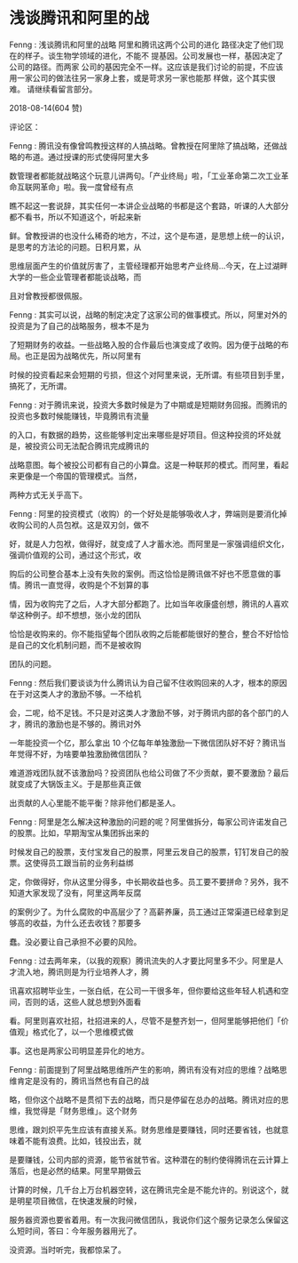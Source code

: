 # 浅谈腾讯和阿里的战

Fenng : 浅谈腾讯和阿里的战略 阿里和腾讯这两个公司的进化 路径决定了他们现在的样子。谈生物学领域的进化，不能不 提基因。公司发展也一样，基因决定了公司的路径。而两家 公司的基因完全不一样。这应该是我们讨论的前提，不应该 用一家公司的做法往另一家身上套，或是苛求另一家也能那 样做，这个其实很难。 请继续看留言部分。

2018-08-14(604 赞)

评论区：

Fenng : 腾讯没有像曾鸣教授这样的人搞战略。曾教授在阿里除了搞战略，还做战略的布道。通过授课的形式使得阿里大多

数管理者都能就战略这个玩意儿讲两句。「产业终局」啦，「工业革命第二次工业革命互联网革命」啦。我一度曾经有点

瞧不起这一套说辞，其实任何一本讲企业战略的书都是这个套路，听课的人大部分都不看书，所以不知道这个，听起来新

鲜。曾教授讲的也没什么稀奇的地方，不过，这个是布道，是思想上统一的认识，是思考的方法论的问题。日积月累，从

思维层面产生的价值就厉害了，主管经理都开始思考产业终局…今天，在上过湖畔大学的一些企业管理者都能谈战略，而

且对曾教授都很佩服。

Fenng : 其实可以说，战略的制定决定了这家公司的做事模式。所以，阿里对外的投资是为了自己的战略服务，根本不是为

了短期财务的收益。一些战略入股的合作最后也演变成了收购。因为便于战略的布局。也正是因为战略优先，所以阿里有

时候的投资看起来会短期的亏损，但这个对阿里来说，无所谓。有些项目到手里，搞死了，无所谓。

Fenng : 对于腾讯来说，投资大多数时候是为了中期或是短期财务回报。而腾讯的投资也多数时候能赚钱，毕竟腾讯有流量

的入口，有数据的趋势，这些能够判定出来哪些是好项目。但这种投资的坏处就是，被投资公司无法配合腾讯完成腾讯的

战略意图。每个被投公司都有自己的小算盘。这是一种联邦的模式。而阿里，看起来更像是一个帝国的管理模式。当然，

两种方式无关乎高下。

Fenng : 阿里的投资模式（收购）的一个好处是能够吸收人才，弊端则是要消化掉收购公司的人员包袱。这是双刃剑，做不

好，就是人力包袱，做得好，就变成了人才蓄水池。而阿里是一家强调组织文化，强调价值观的公司，通过这个形式，收

购后的公司整合基本上没有失败的案例。而这恰恰是腾讯做不好也不愿意做的事情。腾讯一直觉得，收购是个不划算的事

情，因为收购完了之后，人才大部分都跑了。比如当年收康盛创想，腾讯的人喜欢举这种例子。却不想想，张小龙的团队

恰恰是收购来的。你不能指望每个团队收购之后能都能很好的整合，整合不好恰恰是自己的文化机制问题，而不是被收购

团队的问题。

Fenng : 然后我们要谈谈为什么腾讯认为自己留不住收购回来的人才，根本的原因在于对这类人才的激励不够。一不给机

会，二呢，给不足钱。不只是对这类人才激励不够，对于腾讯内部的各个部门的人才，腾讯的激励也是不够的。腾讯对外

一年能投资一个亿，那么拿出 10 个亿每年单独激励一下微信团队好不好？腾讯当年觉得不好，为啥要单独激励微信团队？

难道游戏团队就不该激励吗？投资团队也给公司做了不少贡献，要不要激励？最后就变成了大锅饭主义。于是那些真正做

出贡献的人心里能不能平衡？除非他们都是圣人。

Fenng : 阿里是怎么解决这种激励的问题的呢？阿里做拆分，每家公司许诺发自己的股票。比如，早期淘宝从集团拆出来的

时候发自己的股票，支付宝发自己的股票，阿里云发自己的股票，钉钉发自己的股票。这使得员工跟当前的业务利益绑

定，你做得好，你从这里分得多，中长期收益也多。员工要不要拼命？另外，我不知道大家发现了没有，阿里这两年反腐

的案例少了。为什么腐败的中高层少了？高薪养廉，员工通过正常渠道已经拿到足够高的收益，为什么还去收钱？那要多

蠢。没必要让自己承担不必要的风险。

Fenng : 过去两年来，（以我的观察）腾讯流失的人才要比阿里多不少。阿里是人才流入地，腾讯则是为行业培养人才，腾

讯喜欢招聘毕业生，一张白纸，在公司一干很多年，但你要给这些年轻人机遇和空间，否则的话，这些人就总想到外面看

看。阿里则喜欢社招，社招进来的人，尽管不是整齐划一，但阿里能够把他们「价值观」格式化了，以一个思维模式做

事。这也是两家公司明显差异化的地方。

Fenng : 前面提到了阿里战略思维所产生的影响，腾讯有没有对应的思维？战略思维肯定是没有的，腾讯当然也有自己的战

略，但你这个战略不是贯彻下去的战略，而只是停留在总办的战略。腾讯对应的思维，我觉得是「财务思维」。这个财务

思维，跟刘炽平先生应该有直接关系。财务思维是要赚钱，同时还要省钱，也就意味着不能有浪费。比如，钱投出去，就

是要赚钱，公司内部的资源，能节省就节省。这种潜在的制约使得腾讯在云计算上落后，也是必然的结果。阿里早期做云

计算的时候，几千台上万台机器空转，这在腾讯完全是不能允许的。别说这个，就是明星项目微信，在快速发展的时候，

服务器资源也要省着用。有一次我问微信团队，我说你们这个服务记录怎么保留这么短时间，答曰：今年服务器用光了。

没资源。当时听完，我都惊呆了。